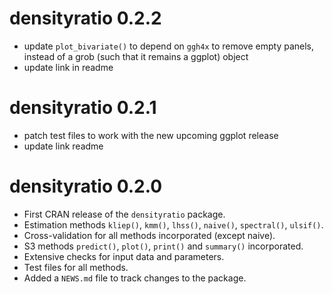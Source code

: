 # densityratio 0.2.2

* update `plot_bivariate()` to depend on `ggh4x` to remove empty panels, instead
of a grob (such that it remains a ggplot) object
* update link in readme

# densityratio 0.2.1

* patch test files to work with the new upcoming ggplot release
* update link readme

# densityratio 0.2.0

* First CRAN release of the `densityratio` package.
* Estimation methods `kliep()`, `kmm()`, `lhss()`, `naive()`, `spectral()`,
`ulsif()`.
* Cross-validation for all methods incorporated (except naive).
* S3 methods `predict()`, `plot()`, `print()` and `summary()` incorporated.
* Extensive checks for input data and parameters.
* Test files for all methods.
* Added a `NEWS.md` file to track changes to the package.
